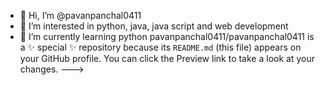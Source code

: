 - 👋 Hi, I’m @pavanpanchal0411
- 👀 I’m interested in python, java, java script and web development
- 🌱 I’m currently learning python
pavanpanchal0411/pavanpanchal0411 is a ✨ special ✨ repository because its `README.md` (this file) appears on your GitHub profile.
You can click the Preview link to take a look at your changes.
--->
